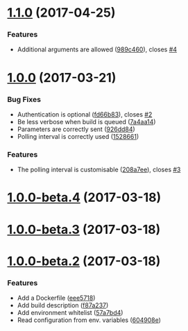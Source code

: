 <a name="1.1.0"></a>
# [1.1.0](https://github.com/pmsipilot/jenklab-ci/compare/1.0.0...v1.1.0) (2017-04-25)


### Features

* Additional arguments are allowed ([989c460](https://github.com/pmsipilot/jenklab-ci/commit/989c460)), closes [#4](https://github.com/pmsipilot/jenklab-ci/issues/4)



<a name="1.0.0"></a>
# [1.0.0](https://github.com/pmsipilot/jenklab-ci/compare/1.0.0-beta.4...v1.0.0) (2017-03-21)


### Bug Fixes

* Authentication is optional ([fd66b83](https://github.com/pmsipilot/jenklab-ci/commit/fd66b83)), closes [#2](https://github.com/pmsipilot/jenklab-ci/issues/2)
* Be less verbose when build is queued ([7a4aa14](https://github.com/pmsipilot/jenklab-ci/commit/7a4aa14))
* Parameters are correctly sent ([926dd84](https://github.com/pmsipilot/jenklab-ci/commit/926dd84))
* Polling interval is correctly used ([1528661](https://github.com/pmsipilot/jenklab-ci/commit/1528661))


### Features

* The polling interval is customisable ([208a7ee](https://github.com/pmsipilot/jenklab-ci/commit/208a7ee)), closes [#3](https://github.com/pmsipilot/jenklab-ci/issues/3)



<a name="1.0.0-beta.4"></a>
# [1.0.0-beta.4](https://github.com/pmsipilot/jenklab-ci/compare/1.0.0-beta.3...1.0.0-beta.4) (2017-03-18)



<a name="1.0.0-beta.3"></a>
# [1.0.0-beta.3](https://github.com/pmsipilot/jenklab-ci/compare/1.0.0-beta.2...1.0.0-beta.3) (2017-03-18)



<a name="1.0.0-beta.2"></a>
# [1.0.0-beta.2](https://github.com/pmsipilot/jenklab-ci/compare/1.0.0-beta.1...1.0.0-beta.2) (2017-03-18)


### Features

* Add a Dockerfile ([eee5718](https://github.com/pmsipilot/jenklab-ci/commit/eee5718))
* Add build description ([f87a237](https://github.com/pmsipilot/jenklab-ci/commit/f87a237))
* Add environment whitelist ([57a7bd4](https://github.com/pmsipilot/jenklab-ci/commit/57a7bd4))
* Read configuration from env. variables ([604908e](https://github.com/pmsipilot/jenklab-ci/commit/604908e))



